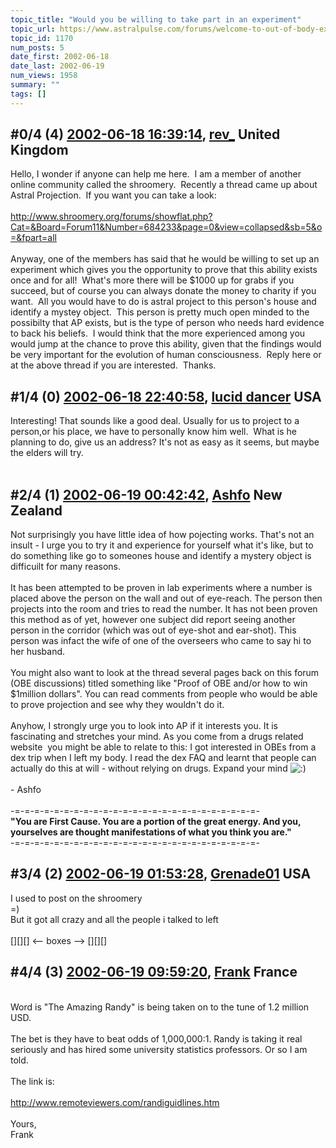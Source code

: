 ```yaml
---
topic_title: "Would you be willing to take part in an experiment"
topic_url: https://www.astralpulse.com/forums/welcome-to-out-of-body-experiences!/would-you-be-willing-to-take-part-in-an-experiment
topic_id: 1170
num_posts: 5
date_first: 2002-06-18
date_last: 2002-06-19
num_views: 1958
summary: ""
tags: []
---
```


## \#0/4 (4) [2002-06-18 16:39:14](https://www.astralpulse.com/forums/index.php?msg=116908), [rev_](https://www.astralpulse.com/forums/profile/?u=710) United Kingdom ##
<section>
Hello, I wonder if anyone can help me here.  I am a member of another online community called the shroomery.  Recently a thread came up about Astral Projection.  If you want you can take a look:
<br>
<br>
<a class="bbc_link" href="http://www.shroomery.org/forums/showflat.php?Cat=&amp;Board=Forum11&amp;Number=684233&amp;page=0&amp;view=collapsed&amp;sb=5&amp;o=&amp;fpart=all" rel="noopener" target="_blank">
 http://www.shroomery.org/forums/showflat.php?Cat=&amp;Board=Forum11&amp;Number=684233&amp;page=0&amp;view=collapsed&amp;sb=5&amp;o=&amp;fpart=all
</a>
<br>
<br>
Anyway, one of the members has said that he would be willing to set up an experiment which gives you the opportunity to prove that this ability exists once and for all!  What's more there will be $1000 up for grabs if you succeed, but of course you can always donate the money to charity if you want.  All you would have to do is astral project to this person's house and identify a mystey object.  This person is pretty much open minded to the possibilty that AP exists, but is the type of person who needs hard evidence to back his beliefs.  I would think that the more experienced among you would jump at the chance to prove this ability, given that the findings would be very important for the evolution of human consciousness.  Reply here or at the above thread if you are interested.  Thanks.
</section>

## \#1/4 (0) [2002-06-18 22:40:58](https://www.astralpulse.com/forums/index.php?msg=7006), [lucid dancer](https://www.astralpulse.com/forums/profile/?u=577) USA ##
<section>
Interesting! That sounds like a good deal. Usually for us to project to a person,or his place, we have to personally know him well.  What is he planning to do, give us an address? It's not as easy as it seems, but maybe the elders will try.
<br>
<br>
</section>

## \#2/4 (1) [2002-06-19 00:42:42](https://www.astralpulse.com/forums/index.php?msg=7008), [Ashfo](https://www.astralpulse.com/forums/profile/?u=532) New Zealand ##
<section>
Not surprisingly you have little idea of how pojecting works. That's not an insult - I urge you to try it and experience for yourself what it's like, but to do something like go to someones house and identify a mystery object is difficuilt for many reasons.
<br>
<br>
It has been attempted to be proven in lab experiments where a number is placed above the person on the wall and out of eye-reach. The person then projects into the room and tries to read the number. It has not been proven this method as of yet, however one subject did report seeing another person in the corridor (which was out of eye-shot and ear-shot). This person was infact the wife of one of the overseers who came to say hi to her husband.
<br>
<br>
You might also want to look at the thread several pages back on this forum (OBE discussions) titled something like "Proof of OBE and/or how to win $1million dollars". You can read comments from people who would be able to prove projection and see why they wouldn't do it.
<br>
<br>
Anyhow, I strongly urge you to look into AP if it interests you. It is fascinating and stretches your mind. As you come from a drugs related website  you might be able to relate to this: I got interested in OBEs from a dex trip when I left my body. I read the dex FAQ and learnt that people can actually do this at will - without relying on drugs. Expand your mind
<img alt=":)" class="smiley" src="https://www.astralpulse.com/forums/Smileys/fugue/smiley.png" title="Smiley"/>
<br>
<br>
- Ashfo
<br>
<br>
-=-=-=-=-=-=-=-=-=-=-=-=-=-=-=-=-=-=-=-=-=-=-=-=-=-
<br>
<b>
 "You are First Cause. You are a portion of the great energy. And you, yourselves are thought manifestations of what you think you are."
</b>
<br>
-=-=-=-=-=-=-=-=-=-=-=-=-=-=-=-=-=-=-=-=-=-=-=-=-=-
</section>

## \#3/4 (2) [2002-06-19 01:53:28](https://www.astralpulse.com/forums/index.php?msg=7010), [Grenade01](https://www.astralpulse.com/forums/profile/?u=446) USA ##
<section>
I used to post on the shroomery
<br>
=)
<br>
But it got all crazy and all the people i talked to left
<br>
<br>
[][][] &lt;-- boxes --&gt; [][][]
</section>

## \#4/4 (3) [2002-06-19 09:59:20](https://www.astralpulse.com/forums/index.php?msg=7040), [Frank](https://www.astralpulse.com/forums/profile/?u=359) France ##
<section>
<br>
Word is "The Amazing Randy" is being taken on to the tune of 1.2 million USD.
<br>
<br>
The bet is they have to beat odds of 1,000,000:1. Randy is taking it real seriously and has hired some university statistics professors. Or so I am told.
<br>
<br>
The link is:
<br>
<br>
<a class="bbc_link" href="http://www.remoteviewers.com/randiguidlines.htm" rel="noopener" target="_blank">
 http://www.remoteviewers.com/randiguidlines.htm
</a>
<br>
<br>
Yours,
<br>
Frank
<br>
<br>
</section>